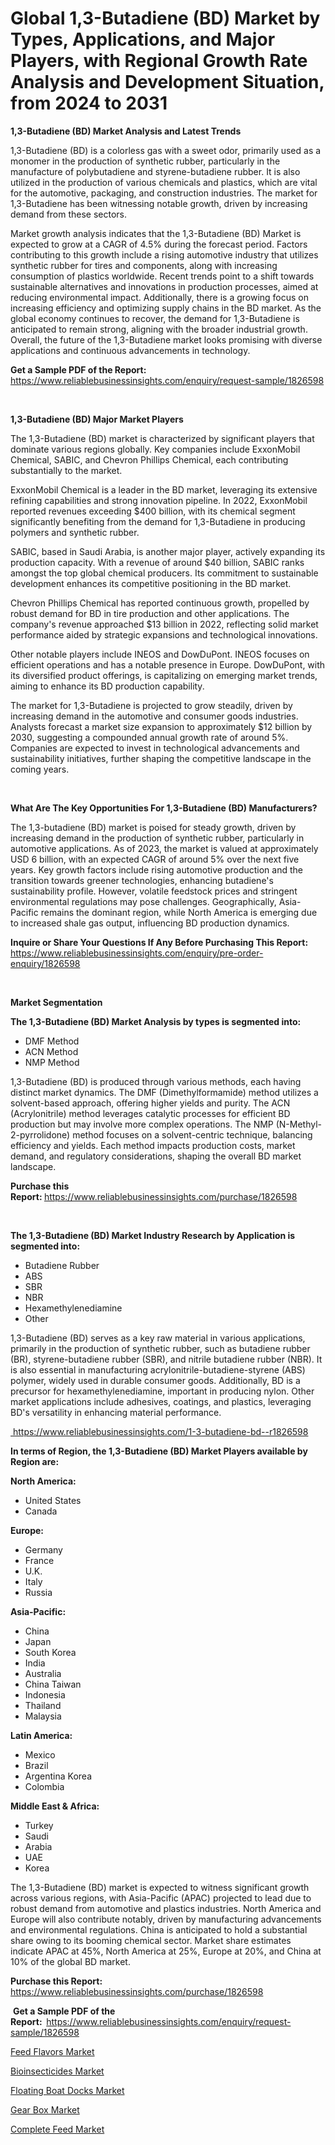 <p><h1>Global 1,3-Butadiene (BD) Market by Types, Applications, and Major Players, with Regional Growth Rate Analysis and Development Situation, from 2024 to 2031</h1></p><p><strong>1,3-Butadiene (BD) Market Analysis and Latest Trends</strong></p>
<p><p>1,3-Butadiene (BD) is a colorless gas with a sweet odor, primarily used as a monomer in the production of synthetic rubber, particularly in the manufacture of polybutadiene and styrene-butadiene rubber. It is also utilized in the production of various chemicals and plastics, which are vital for the automotive, packaging, and construction industries. The market for 1,3-Butadiene has been witnessing notable growth, driven by increasing demand from these sectors.</p><p>Market growth analysis indicates that the 1,3-Butadiene (BD) Market is expected to grow at a CAGR of 4.5% during the forecast period. Factors contributing to this growth include a rising automotive industry that utilizes synthetic rubber for tires and components, along with increasing consumption of plastics worldwide. Recent trends point to a shift towards sustainable alternatives and innovations in production processes, aimed at reducing environmental impact. Additionally, there is a growing focus on increasing efficiency and optimizing supply chains in the BD market. As the global economy continues to recover, the demand for 1,3-Butadiene is anticipated to remain strong, aligning with the broader industrial growth. Overall, the future of the 1,3-Butadiene market looks promising with diverse applications and continuous advancements in technology.</p></p>
<p><strong>Get a Sample PDF of the Report:&nbsp;</strong> <a href="https://www.reliablebusinessinsights.com/enquiry/request-sample/1826598?utm_campaign=1555&utm_medium=2&utm_source=Github&utm_content=ia&utm_term=15102024&utm_id=13-butadiene-bd">https://www.reliablebusinessinsights.com/enquiry/request-sample/1826598</a></p>
<p>&nbsp;</p>
<p><strong>1,3-Butadiene (BD) Major Market Players</strong></p>
<p><p>The 1,3-Butadiene (BD) market is characterized by significant players that dominate various regions globally. Key companies include ExxonMobil Chemical, SABIC, and Chevron Phillips Chemical, each contributing substantially to the market.</p><p>ExxonMobil Chemical is a leader in the BD market, leveraging its extensive refining capabilities and strong innovation pipeline. In 2022, ExxonMobil reported revenues exceeding $400 billion, with its chemical segment significantly benefiting from the demand for 1,3-Butadiene in producing polymers and synthetic rubber.</p><p>SABIC, based in Saudi Arabia, is another major player, actively expanding its production capacity. With a revenue of around $40 billion, SABIC ranks amongst the top global chemical producers. Its commitment to sustainable development enhances its competitive positioning in the BD market.</p><p>Chevron Phillips Chemical has reported continuous growth, propelled by robust demand for BD in tire production and other applications. The company's revenue approached $13 billion in 2022, reflecting solid market performance aided by strategic expansions and technological innovations.</p><p>Other notable players include INEOS and DowDuPont. INEOS focuses on efficient operations and has a notable presence in Europe. DowDuPont, with its diversified product offerings, is capitalizing on emerging market trends, aiming to enhance its BD production capability.</p><p>The market for 1,3-Butadiene is projected to grow steadily, driven by increasing demand in the automotive and consumer goods industries. Analysts forecast a market size expansion to approximately $12 billion by 2030, suggesting a compounded annual growth rate of around 5%. Companies are expected to invest in technological advancements and sustainability initiatives, further shaping the competitive landscape in the coming years.</p></p>
<p>&nbsp;</p>
<p><strong>What Are The Key Opportunities For 1,3-Butadiene (BD) Manufacturers?</strong></p>
<p><p>The 1,3-butadiene (BD) market is poised for steady growth, driven by increasing demand in the production of synthetic rubber, particularly in automotive applications. As of 2023, the market is valued at approximately USD 6 billion, with an expected CAGR of around 5% over the next five years. Key growth factors include rising automotive production and the transition towards greener technologies, enhancing butadiene's sustainability profile. However, volatile feedstock prices and stringent environmental regulations may pose challenges. Geographically, Asia-Pacific remains the dominant region, while North America is emerging due to increased shale gas output, influencing BD production dynamics.</p></p>
<p><strong>Inquire or Share Your Questions If Any Before Purchasing This Report:</strong> <a href="https://www.reliablebusinessinsights.com/enquiry/pre-order-enquiry/1826598?utm_campaign=1555&utm_medium=2&utm_source=Github&utm_content=ia&utm_term=15102024&utm_id=13-butadiene-bd">https://www.reliablebusinessinsights.com/enquiry/pre-order-enquiry/1826598</a></p>
<p>&nbsp;</p>
<p><strong>Market Segmentation</strong></p>
<p><strong>The 1,3-Butadiene (BD) Market Analysis by types is segmented into:</strong></p>
<p><ul><li>DMF Method</li><li>ACN Method</li><li>NMP Method</li></ul></p>
<p><p>1,3-Butadiene (BD) is produced through various methods, each having distinct market dynamics. The DMF (Dimethylformamide) method utilizes a solvent-based approach, offering higher yields and purity. The ACN (Acrylonitrile) method leverages catalytic processes for efficient BD production but may involve more complex operations. The NMP (N-Methyl-2-pyrrolidone) method focuses on a solvent-centric technique, balancing efficiency and yields. Each method impacts production costs, market demand, and regulatory considerations, shaping the overall BD market landscape.</p></p>
<p><strong>Purchase this Report:&nbsp;</strong><a href="https://www.reliablebusinessinsights.com/purchase/1826598?utm_campaign=1555&utm_medium=2&utm_source=Github&utm_content=ia&utm_term=15102024&utm_id=13-butadiene-bd">https://www.reliablebusinessinsights.com/purchase/1826598</a></p>
<p>&nbsp;</p>
<p><strong>The 1,3-Butadiene (BD) Market Industry Research by Application is segmented into:</strong></p>
<p><ul><li>Butadiene Rubber</li><li>ABS</li><li>SBR</li><li>NBR</li><li>Hexamethylenediamine</li><li>Other</li></ul></p>
<p><p>1,3-Butadiene (BD) serves as a key raw material in various applications, primarily in the production of synthetic rubber, such as butadiene rubber (BR), styrene-butadiene rubber (SBR), and nitrile butadiene rubber (NBR). It is also essential in manufacturing acrylonitrile-butadiene-styrene (ABS) polymer, widely used in durable consumer goods. Additionally, BD is a precursor for hexamethylenediamine, important in producing nylon. Other market applications include adhesives, coatings, and plastics, leveraging BD's versatility in enhancing material performance.</p></p>
<p><a href="https://www.reliablebusinessinsights.com/1-3-butadiene-bd--r1826598?utm_campaign=1555&utm_medium=2&utm_source=Github&utm_content=ia&utm_term=15102024&utm_id=13-butadiene-bd">&nbsp;https://www.reliablebusinessinsights.com/1-3-butadiene-bd--r1826598</a></p>
<p><strong>In terms of Region, the 1,3-Butadiene (BD) Market Players available by Region are:</strong></p>
<p>
    <p> <strong> North America: </strong>
        <ul>
            <li>United States</li>
            <li>Canada</li>
        </ul>
        </p> 
    <p> <strong> Europe: </strong>
        <ul>
            <li>Germany</li>
            <li>France</li>
            <li>U.K.</li>
            <li>Italy</li>
            <li>Russia</li>
        </ul>
        </p> 
    <p> <strong> Asia-Pacific: </strong>
        <ul>
            <li>China</li>
            <li>Japan</li>
            <li>South Korea</li>
            <li>India</li>
            <li>Australia</li>
            <li>China Taiwan</li>
            <li>Indonesia</li>
            <li>Thailand</li>
            <li>Malaysia</li>
        </ul>
        </p> 
    <p> <strong> Latin America: </strong>
        <ul>
            <li>Mexico</li>
            <li>Brazil</li>
            <li>Argentina Korea</li>
            <li>Colombia</li>
        </ul>
        </p> 
    <p> <strong> Middle East & Africa: </strong>
        <ul>
            <li>Turkey</li>
            <li>Saudi</li>
            <li>Arabia</li>
            <li>UAE</li>
            <li>Korea</li>
        </ul>
    </p>
    </p>
<p><p>The 1,3-Butadiene (BD) market is expected to witness significant growth across various regions, with Asia-Pacific (APAC) projected to lead due to robust demand from automotive and plastics industries. North America and Europe will also contribute notably, driven by manufacturing advancements and environmental regulations. China is anticipated to hold a substantial share owing to its booming chemical sector. Market share estimates indicate APAC at 45%, North America at 25%, Europe at 20%, and China at 10% of the global BD market.</p></p>
<p><strong>Purchase this Report: </strong><a href="https://www.reliablebusinessinsights.com/purchase/1826598?utm_campaign=1555&utm_medium=2&utm_source=Github&utm_content=ia&utm_term=15102024&utm_id=13-butadiene-bd">https://www.reliablebusinessinsights.com/purchase/1826598</a></p>
<p>&nbsp;<strong>Get a Sample PDF of the Report:&nbsp;&nbsp;</strong><a href="https://www.reliablebusinessinsights.com/enquiry/request-sample/1826598?utm_campaign=1555&utm_medium=2&utm_source=Github&utm_content=ia&utm_term=15102024&utm_id=13-butadiene-bd">https://www.reliablebusinessinsights.com/enquiry/request-sample/1826598</a></p>
<p><strong></strong></p>
<p><p><a href="https://www.linkedin.com/pulse/feed-flavors-market-overview-global-trends-future-prospects-kid3e?utm_campaign=1555&utm_medium=2&utm_source=Github&utm_content=ia&utm_term=15102024&utm_id=13-butadiene-bd">Feed Flavors Market</a></p><p><a href="https://www.linkedin.com/pulse/global-perspectives-bioinsecticides-market-trends-challenges-nlcte?utm_campaign=1555&utm_medium=2&utm_source=Github&utm_content=ia&utm_term=15102024&utm_id=13-butadiene-bd">Bioinsecticides Market</a></p><p><a href="https://www.linkedin.com/pulse/exploring-floating-boat-docks-market-dynamics-revenue-analysis-8z6ff?utm_campaign=1555&utm_medium=2&utm_source=Github&utm_content=ia&utm_term=15102024&utm_id=13-butadiene-bd">Floating Boat Docks Market</a></p><p><a href="https://www.linkedin.com/pulse/booming-gear-box-market-sector-analysis-growth-projections-ad6xf?utm_campaign=1555&utm_medium=2&utm_source=Github&utm_content=ia&utm_term=15102024&utm_id=13-butadiene-bd">Gear Box Market</a></p><p><a href="https://www.linkedin.com/pulse/complete-feed-market-global-insights-regional-analysis-2024-zdpze?utm_campaign=1555&utm_medium=2&utm_source=Github&utm_content=ia&utm_term=15102024&utm_id=13-butadiene-bd">Complete Feed Market</a></p></p>
